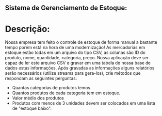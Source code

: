 ## Sistema de Gerenciamento de Estoque:

# Descrição:

Nossa empresa tem feito o controle de estoque de forma manual a bastante tempo porém está na hora de uma modernização!
As mercadorias em estoque estão todas em um arquivo do tipo CSV, as colunas são ID do produto, nome, quantidade, categoria, preço.
Nossa aplicação deve ser capaz de ler este arquivo CSV e gravar em uma tabela de nossa base de dados estas informações.
Após gravadas as informações alguns relatórios serão necessários (utilize streams para gera-los), crie métodos que respondam as seguintes perguntas:

- Quantas categorias de produtos temos.
- Quantos produtos de cada categoria tem em estoque.
- Valor médio dos produtos
- Produtos com menos de 3 unidades devem ser colocados em uma lista de "estoque baixo".
